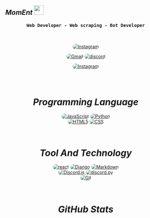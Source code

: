 <h2> <i>MomEnt</i> 
      <img src="https://emojipedia-us.s3.dualstack.us-west-1.amazonaws.com/thumbs/160/apple/76/waving-hand-sign_emoji-modifier-fitzpatrick-type-1-2_1f44b-1f3fb_1f3fb.png" width="30">
</h2>
</div>
<div align="center">
      <h4 align="center"><samp> Web Developer - Web scraping - Bot Developer</samp></h4>
</div>
<br>
      
<p align="center">
      <a href="https://instagram.com/mmd_lk"><img src="https://img.shields.io/badge/Instagram-171717?style=for-the-badge&logo=instagram&logoColor=7ffe00" style="border-radius:15px" alt="Instagram"></a>
</p>
<p align="center"> 
      <a href="mailto:mr.mmd.lk@gmail.com"><img src="https://img.shields.io/badge/Gmail-171717?style=for-the-badge&logo=gmail&logoColor=7ffe00" alt="Gmail" style="border-radius:15px"></a>
      <a href="https://discords.com/bio/p/mmdlk"><img src="https://img.shields.io/badge/Discord-171717?style=for-the-badge&logo=discord&logoColor=7ffe00" alt="discord" style="border-radius:15px" alt="Discord"></a>
</p>
<p align="center">
      <a href="https://www.reddit.com/user/mmd_lk"><img src="https://img.shields.io/badge/reddit-171717?style=for-the-badge&logo=reddit&logoColor=7ffe00" style="border-radius:15px" alt="Instagram"></a></p>
<br><br>
<h1 align="center">
      <i>Programming Language</i> 
</h1>
      
<div align="center">         
      <a href="https://www.javascript.com/" target="_blank" ><img src="https://img.shields.io/badge/JavaScript-171717?style=for-the-badge&logo=javascript&logoColor=7ffe00" alt="JavaScript" style="border-radius:15px"/></a> 
      <a href="https://www.python.org/"><img src="https://img.shields.io/badge/python-171717?style=for-the-badge&logo=python&logoColor=7ffe00" alt="Python" style="border-radius:15px"/></a>
      <br/>
      <a href="https://www.learn-html.org/"><img src="https://img.shields.io/badge/HTML5-171717?style=for-the-badge&logo=html5&logoColor=7ffe00" alt="HTML5" style="border-radius:15px"/></a>
      <a href="https://www.css.org/"><img src="https://img.shields.io/badge/CSS-171717?style=for-the-badge&logo=css3&logoColor=7ffe00" alt="CSS" style="border-radius:15px"/></a>
      <br>
</div>
<br><br>      
<h1 align="center">
      <i> Tool And Technology</i>
</h1>

<div align="center">
      <a href="https://reactjs.org/"><img src="https://img.shields.io/badge/react.js-171717?style=for-the-badge&logo=react&logoColor=7ffe00" alt="react" style="border-radius:15px"></a>
      <a href="https://www.djangoproject.com/"><img src="https://img.shields.io/badge/Django.py-171717?style=for-the-badge&logo=Django&logoColor=7ffe00" alt="Django" style="border-radius:15px"/></a>         
      <a href="https://www.markdownguide.org/"><img src="https://img.shields.io/badge/Markdown-171717?style=for-the-badge&logo=markdown&logoColor=7ffe00" alt="Markdown" style="border-radius:15px"/></a>
      <br>
      <a href="https://discord.js.org/#/"><img src="https://img.shields.io/badge/Discord.js-171717.svg?style=for-the-badge&logo=discord&logoColor=7ffe00" alt="Discord.js" style="border-radius:15px"/> </a>
      <a href="https://discord.js.org/#/"><img src="https://img.shields.io/badge/Discord.py-171717.svg?style=for-the-badge&logo=discord&logoColor=7ffe00" alt="discord.py" style="border-radius:15px"/> </a>
      <br/>
      <a href="https://git-scm.com/"><img src="https://img.shields.io/badge/git-171717.svg?style=for-the-badge&logo=git&logoColor=7ffe00" alt="Git" style="border-radius:15px"/></a>
</div>
<br><br>
<h1 align="center">
      <i> GitHub Stats </i>
</h1>
      
<div align="center">
      <img align="center" src="https://github-readme-streak-stats.herokuapp.com/?user=mmd-lk&theme=chartreuse-dark&hide_border=true&date_format=M%20j%5B%2C%20Y%5D"  alt=""/>
</div>
<br>
<div align="center">
      <img align="center" src="https://github-readme-stats.vercel.app/api?username=mmd-lk&theme=chartreuse-dark&hide_border=true&date_format=M%20j%5B%2C%20Y%5D"  alt=""/>
</div>
<br>   
<div align="center"> 
<img align="center" src="https://activity-graph.herokuapp.com/graph?username=mmd-lk&custom_title=%27mmd_lk%27&theme=chartreuse-dark&hide_border=true&date_format=M%20j%5B%2C%20Y%5D"  alt=""/>     </a>
</div>
<br/><br/>
<div align="center"> 
      <img align="center" src="https://discord.c99.nl/widget/theme-1/516707273985228818.png" alt=""/>
</div>
      
</body>
</html>

